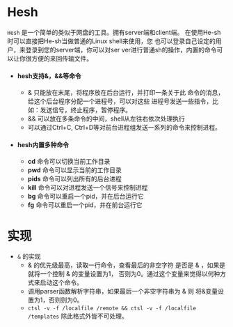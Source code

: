 # Hesh

`Hesh` 是一个简单的类似于网盘的工具。拥有server端和client端。
在使用He-sh时可以直接把He-sh当做普通的Linux shell来使用，您
也可以登录自己设定的用户，来登录到您的server端，你可以对ser
ver进行普通sh的操作，内置的命令可以让你很方便的来回传输文件。

*   #### hesh支持&，&&等命令

    *   & 只能放在末尾，将程序放在后台运行，并打印一条关于此
        命令的消息，给这个后台程序分配一个进程号，可以对这些
        进程号发送一些指令，比如：发送信号，终止程序，暂停程序。
    *   && 可以放在多条命令的中间，shell从左往右依次处理执行
    *   可以通过Ctrl+C, Ctrl+D等对前台进程组发送一系列的命令来控制进程。

*   #### hesh内置多种命令

    *   **cd** 命令可以切换当前工作目录
    *   **pwd** 命令可以显示当前的工作目录
    *   **pids** 命令可以列出所有的后台进程
    *   **kill** 命令可以对进程发送一个信号来控制进程
    *   **bg** 命令可以重启一个pid，并在后台运行它
    *   **fg** 命令可以重启一个pid，并在前台运行它

# 实现

*   `&` 的实现
    *   & 的优先级最高，读取一行命令，查看最后的非空字符
        是否是 & ，如果是就将一个控制 & 的变量设置为1，
        否则为0。通过这个变量来觉得以何种方式来启动这个命令。
    *   调用parser函数解析字符串，如果最后一个非空字符串为 & 则
        将&变量设置为1，否则则为0。
    *   `ctsl -v -f /localfile /remote && ctsl -v -f /localfile /templates` 
        除此格式外皆不可处理。
        
